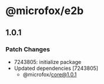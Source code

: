# @microfox/e2b

## 1.0.1

### Patch Changes

- 7243805: initialize package
- Updated dependencies [7243805]
  - @microfox/core@1.0.1
